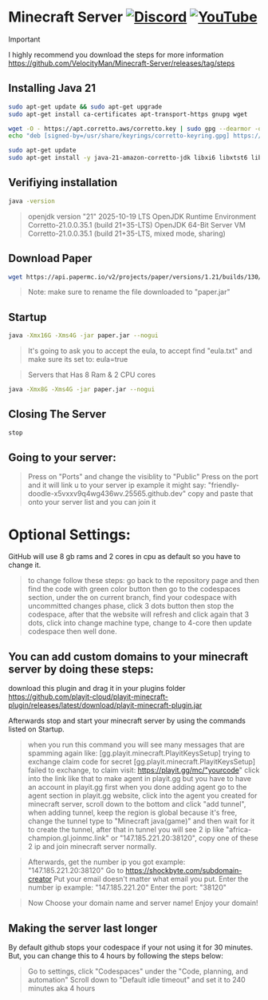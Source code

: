 # Minecraft Server [![Discord](https://img.shields.io/discord/1225272078752813178?label=Discord)](https://discord.gg/m6vCCX6Hvr) [![YouTube](https://img.shields.io/youtube/channel/subscribers/UCwSd8pbURlMBAIxqq8EaELw?style=flat-square&label=Subscribers)](https://www.youtube.com/@ismaeltechI?sub_confirmation=1)
> [!IMPORTANT]
> I highly recommend you download the steps for more information
> https://github.com/VelocityMan/Minecraft-Server/releases/tag/steps

## Installing Java 21
```bash
sudo apt-get update && sudo apt-get upgrade
sudo apt-get install ca-certificates apt-transport-https gnupg wget
```
```bash
wget -O - https://apt.corretto.aws/corretto.key | sudo gpg --dearmor -o /usr/share/keyrings/corretto-keyring.gpg && \
echo "deb [signed-by=/usr/share/keyrings/corretto-keyring.gpg] https://apt.corretto.aws stable main" | sudo tee /etc/apt/sources.list.d/corretto.list
```
```bash
sudo apt-get update
sudo apt-get install -y java-21-amazon-corretto-jdk libxi6 libxtst6 libxrender1
```
## Verifiying installation
```bash
java -version
```
> openjdk version "21" 2025-10-19 LTS
> OpenJDK Runtime Environment Corretto-21.0.0.35.1 (build 21+35-LTS)
> OpenJDK 64-Bit Server VM Corretto-21.0.0.35.1 (build 21+35-LTS, mixed mode, sharing)
## Download Paper
```bash
wget https://api.papermc.io/v2/projects/paper/versions/1.21/builds/130/downloads/paper-1.21-130.jar
```
> Note: make sure to rename the file downloaded to "paper.jar"
## Startup
```bash
java -Xmx16G -Xms4G -jar paper.jar --nogui
```
> It's going to ask you to accept the eula, to accept find "eula.txt" and make sure its set to: eula=true

> Servers that Has 8 Ram & 2 CPU cores
```bash
java -Xmx8G -Xms4G -jar paper.jar --nogui
```
## Closing The Server
```bash
stop
```
## Going to your server:
> Press on "Ports" and change the visiblity to "Public"
> Press on the port and it will link u to your server ip
> example it might say: "friendly-doodle-x5vxxv9q4wg436wv.25565.github.dev"
> copy and paste that onto your server list and you can join it

# Optional Settings:
GitHub will use 8 gb rams and 2 cores in cpu as default so you have to change it.
> to change follow these steps:
go back to the repository page and then find the code with green color button then go to the codespaces section, under the on current branch, find your codespace with uncommitted changes phase, click 3 dots button then stop the codespace, after that the website will refresh and click again that 3 dots, click into change machine type, change to 4-core then update codespace then well done.

## You can add custom domains to your minecraft server by doing these steps:
download this plugin and drag it in your plugins folder
https://github.com/playit-cloud/playit-minecraft-plugin/releases/latest/download/playit-minecraft-plugin.jar

Afterwards stop and start your minecraft server by using the commands listed on Startup.
> when you run this command you will see many messages that are spamming again like:
[gg.playit.minecraft.PlayitKeysSetup] trying to exchange claim code for secret
[gg.playit.minecraft.PlayitKeysSetup] failed to exchange, to claim visit: https://playit.gg/mc/"yourcode"
> click into the link like that to make agent in playit.gg but you have to have an account in playit.gg first
when you done adding agent go to the agent section in playit.gg website, click into the agent you created for minecraft server, scroll down to the bottom and click "add tunnel", when adding tunnel, keep the region is global because it's free, change the tunnel type to "Minecraft java(game)" and then wait for it to create the tunnel, after that in tunnel you will see 2 ip like "africa-champion.gl.joinmc.link" or "147.185.221.20:38120", copy one of these 2 ip and join minecraft server normally.

> Afterwards, get the number ip you got example: "147.185.221.20:38120"
> Go to https://shockbyte.com/subdomain-creator
> Put your email doesn't matter what email you put.
> Enter the number ip example: "147.185.221.20"
> Enter the port: "38120"

> Now Choose your domain name and server name! Enjoy your domain!

## Making the server last longer
By default github stops your codespace if your not using it for 30 minutes.
But, you can change this to 4 hours by following the steps below:
> Go to settings, click "Codespaces" under the "Code, planning, and automation"
> Scroll down to "Default idle timeout" and set it to 240 minutes aka 4 hours

